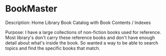 BookMaster
==========

Description: Home Library Book Catalog with Book Contents / Indexes

Purpose: I have a large collections of non-fiction books used for reference. 
		 Most library's don't carry these reference books and don't have enough detail about what's
		 inside the book. So wanted a way to be able to search topics and find the specific books that match.